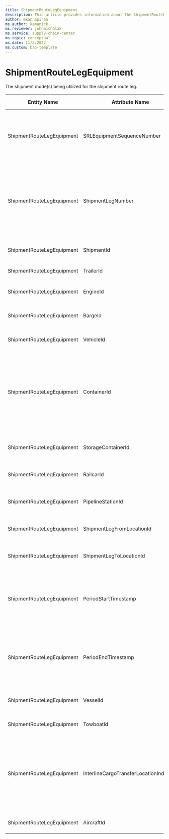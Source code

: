 ```yaml
---
title: ShipmentRouteLegEquipment
description: This article provides information about the ShipmentRouteLegEquipment entity.
author: mkannapiran
ms.author: kamanick
ms.reviewer: johnmichalak
ms.service: supply-chain-center
ms.topic: conceptual
ms.date: 11/3/2022
ms.custom: bap-template
---
```


# ShipmentRouteLegEquipment

The shipment mode(s) being utilized for the shipment route leg.

| **Entity Name** | **Attribute Name** | **IsPrimaryKey** | **Data Type** | **Data Length** | **Description** |
| --- | --- | --- | --- | --- | --- |
| ShipmentRouteLegEquipment | SRLEquipmentSequenceNumber | yes | integer | 10 | The sequence number associated with the shipment route/leg equipment. |
| ShipmentRouteLegEquipment | ShipmentLegNumber | yes | integer | 9 | The unique identifier of the Shipment Leg Number, which equals the shipment leg 'sequence number'. |
| ShipmentRouteLegEquipment | ShipmentId | yes | string | 36 | The unique identifier of a Shipment. |
| ShipmentRouteLegEquipment | TrailerId | no | string | 36 | The unique identifier of a trailer. |
| ShipmentRouteLegEquipment | EngineId | no | string | 36 | The unique identifier of an engine. |
| ShipmentRouteLegEquipment | BargeId | no | string | 36 | The unique identifier of a Barge instance. |
| ShipmentRouteLegEquipment | VehicleId | no | string | 36 | The unique identifier of a Vehicle. |
| ShipmentRouteLegEquipment | ContainerId | no | string | 36 | The unique identifier of the container.</br></br> This would be the 'serial number' of the container if it is serialized. |
| ShipmentRouteLegEquipment | StorageContainerId | no | string | 36 | The unique identifier of a Storage Container. |
| ShipmentRouteLegEquipment | RailcarId | no | string | 36 | The unique identifier of a Railcar instance. |
| ShipmentRouteLegEquipment | PipelineStationId | no | string | 36 | The unique identifier of a Pipeline Station. |
| ShipmentRouteLegEquipment | ShipmentLegFromLocationId | no | string | 36 | The unique identifier of the From-Location. |
| ShipmentRouteLegEquipment | ShipmentLegToLocationId | no | string | 36 | The unique identifier of the To-Location. |
| ShipmentRouteLegEquipment | PeriodStartTimestamp | no | timestamp | 14 | The period start timestamp associated with the shipment route/leg shipment mode. |
| ShipmentRouteLegEquipment | PeriodEndTimestamp | no | timestamp | 14 | The period end timestamp associated with the shipment route/leg shipment mode. |
| ShipmentRouteLegEquipment | VesselId | no | string | 36 | The unique identifier of a vessel/ship. |
| ShipmentRouteLegEquipment | TowboatId | no | string | 36 | The unique identifier of a towboat. |
| ShipmentRouteLegEquipment | InterlineCargoTransferLocationIndicator | no | boolean | 14 | Indicates that the cargo is arriving at a point by one carrier and continuing its journey through another carrier. |
| ShipmentRouteLegEquipment | AircraftId | no | string | 36 | The unique identifier of an Aircraft. |
